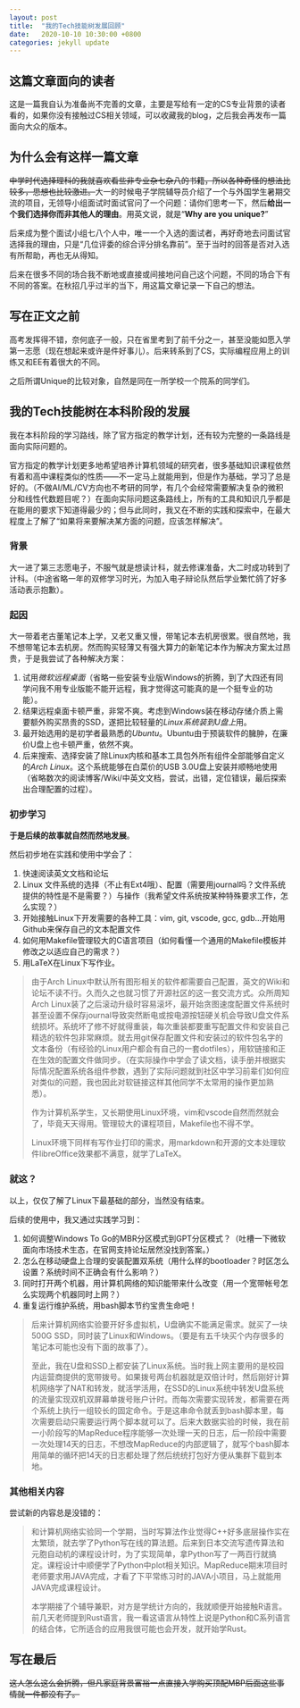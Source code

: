 ```yaml
---
layout: post
title:  "我的Tech技能树发展回顾"
date:   2020-10-10 10:30:00 +0800
categories: jekyll update
---
```


## 这篇文章面向的读者

这是一篇我自认为准备尚不完善的文章，主要是写给有一定的CS专业背景的读者看的，如果你没有接触过CS相关领域，可以收藏我的blog，之后我会再发布一篇面向大众的版本。

## 为什么会有这样一篇文章

~~中学时代选择理科的我就喜欢看些非专业杂七杂八的书籍，所以各种奇怪的想法比较多，思想也比较激进。~~大一的时候电子学院辅导员介绍了一个与外国学生暑期交流的项目，无领导小组面试时面试官问了一个问题：请你们思考一下，然后**给出一个我们选择你而非其他人的理由**。用英文说，就是“**Why are you unique?**”

后来成为整个面试小组七八个人中，唯一一个入选的面试者，再好奇地去问面试官选择我的理由，只是“几位评委的综合评分排名靠前”。至于当时的回答是否对入选有所帮助，再也无从得知。

后来在很多不同的场合我不断地或直接或间接地问自己这个问题，不同的场合下有不同的答案。在秋招几乎过半的当下，用这篇文章记录一下自己的想法。

## 写在正文之前

高考发挥得不错，奈何底子一般，只在省里考到了前千分之一，甚至没能如愿入学第一志愿（现在想起来或许是件好事儿）。后来转系到了CS，实际编程应用上的训练又和EE有着很大的不同。

之后所谓Unique的比较对象，自然是同在一所学校一个院系的同学们。

## 我的Tech技能树在本科阶段的发展

我在本科阶段的学习路线，除了官方指定的教学计划，还有较为完整的一条路线是面向实际问题的。

官方指定的教学计划更多地希望培养计算机领域的研究者，很多基础知识课程依然有着和高中课程类似的性质——不一定马上就能用到，但是作为基础，学习了总是好的。（不做AI/ML/CV方向也不考研的同学，有几个会经常需要解决复杂的微积分和线性代数题目呢？）在面向实际问题这条路线上，所有的工具和知识几乎都是在能用的要求下知道得最少的；但与此同时，我又在不断的实践和探索中，在最大程度上了解了“如果将来要解决某方面的问题，应该怎样解决”。



### 背景

大一进了第三志愿电子，不服气就是想读计科，就去修课准备，大二时成功转到了计科。（中途省略一年的双修学习时光，为加入电子辩论队然后学业繁忙鸽了好多活动表示抱歉）。

### 起因

大一带着老古董笔记本上学，又老又重又慢，带笔记本去机房很累。很自然地，我不想带笔记本去机房。然而购买轻薄又有强大算力的新笔记本作为解决方案太过昂贵，于是我尝试了各种解决方案：

1.  试用*微软远程桌面*（省略一些安装专业版Windows的折腾，到了大四还有同学问我不用专业版能不能开远程，我才觉得这可能真的是一个挺专业的功能）。
2.  结果远程桌面卡顿严重，非常不爽。考虑到Windows装在移动存储介质上需要额外购买昂贵的SSD，遂把比较轻量的*Linux系统装到U盘上*用。
3.  最开始选用的是初学者最熟悉的*Ubuntu*。Ubuntu由于预装软件的臃肿，在廉价U盘上也卡顿严重，依然不爽。
4.  后来搜索、选择安装了除Linux内核和基本工具包外所有组件全部能够自定义的*Arch Linux*。这个系统能够在白菜价的USB 3.0U盘上安装并顺畅地使用（省略数次的阅读博客/Wiki/中英文文档，尝试，出错，定位错误，最后探索出合理配置的过程）。

### 初步学习

**于是后续的故事就自然而然地发展**。

然后初步地在实践和使用中学会了：

1.  快速阅读英文文档和论坛
2.  Linux 文件系统的选择（不止有Ext4哦）、配置（需要用journal吗？文件系统提供的特性是不是需要？）与操作（我希望文件系统按某种特殊要求工作，怎么实现？）
3.  开始接触Linux下开发需要的各种工具：vim, git, vscode, gcc, gdb...开始用Github来保存自己的文本配置文件
4.  如何用Makefile管理较大的C语言项目（如何看懂一个通用的Makefile模板并修改之以适应自己的需求？）
5.  用LaTeX在Linux下写作业。

>   由于Arch Linux中默认所有图形相关的软件都需要自己配置，英文的Wiki和论坛不读不行。久而久之也就习惯了开源社区的这一套交流方式。众所周知Arch Linux装了之后滚动升级时容易滚坏，最开始贪图速度配置文件系统时甚至设置不保存journal导致突然断电或按电源按钮硬关机会导致U盘文件系统损坏。系统坏了修不好就得重装，每次重装都要重写配置文件和安装自己精选的软件包非常麻烦。就去用git保存配置文件和安装过的软件包名字的文本备份（有经验的Linux用户都会有自己的一套dotfiles），用软链接和正在生效的配置文件做同步。（在实际操作中学会了读文档，读手册并根据实际情况配置系统各组件参数，遇到了实际问题就到社区中学习前辈们如何应对类似的问题，我也因此对软链接这样其他同学不太常用的操作更加熟悉）。
>
>   作为计算机系学生，又长期使用Linux环境，vim和vscode自然而然就会了，毕竟天天得用。管理较大的课程项目，Makefile也不得不学。
>
>   Linux环境下同样有写作业打印的需求，用markdown和开源的文本处理软件libreOffice效果都不满意，就学了LaTeX。

### 就这？

以上，仅仅了解了Linux下最基础的部分，当然没有结束。

后续的使用中，我又通过实践学习到：

1.  如何调整Windows To Go的MBR分区模式到GPT分区模式？（吐槽一下微软面向市场技术生态，在官网支持论坛居然没找到答案。）
2.  怎么在移动硬盘上合理的安装配置双系统（用什么样的bootloader？时区怎么设置？系统时间不正确会有什么影响？）
3.  同时打开两个机器，用计算机网络的知识能带来什么改变（用一个宽带帐号怎么实现两个机器同时上网？）
4.  重复运行维护系统，用bash脚本节约宝贵生命吧！

>   后来计算机网络实验要开好多虚拟机，U盘确实不能满足需求。就买了一块500G SSD，同时装了Linux和Windows。（要是有五千块买个内存很多的笔记本可能也没有下面的故事了）。
>
>   至此，我在U盘和SSD上都安装了Linux系统。当时我上网主要用的是校园内运营商提供的宽带拨号。如果拨号两台机器就是双倍计时，然后刚好计算机网络学了NAT和转发，就活学活用，在SSD的Linux系统中转发U盘系统的流量实现双机双屏幕单拨号账户计时。而每次需要实现转发，都需要在两个系统上执行一组较长的固定命令。于是这串命令就丢到bash脚本里，每次需要启动只需要运行两个脚本就可以了。后来大数据实验的时候，我在前一小阶段写的MapReduce程序能够一次处理一天的日志，后一阶段中需要一次处理14天的日志，不想改MapReduce的内部逻辑了，就写个bash脚本用简单的循环把14天的日志都处理了然后统统打包好方便从集群下载到本地。

### 其他相关内容

尝试新的内容总是没错的：

>   和计算机网络实验同一个学期，当时写算法作业觉得C++好多底层操作实在太繁琐，就去学了Python写在线的算法题。后来到日本交流写遗传算法和元胞自动机的课程设计时，为了实现简单，拿Python写了一两百行就搞定。课程设计中顺便学了Python中plot相关知识。MapReduce期末项目时老师要求用JAVA完成，才看了下平常练习时的JAVA小项目，马上就能用JAVA完成课程设计。
>
>   本学期接了个辅导兼职，对方是学统计方向的，我就顺便开始接触R语言。前几天老师提到Rust语言，我一看这语言从特性上说是Python和C系列语言的结合体，它所适合的应用我很可能也会开发，就开始学Rust。



## 写在最后

~~这人怎么这么会折腾，但凡家庭背景富裕一点直接入学购买顶配MBP后面这些事情就一件都没有了。~~